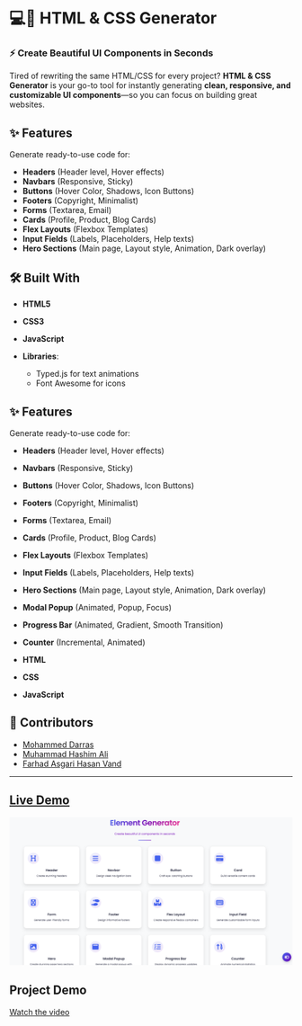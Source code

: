 # 💻🎨 HTML & CSS Generator

### ⚡ Create Beautiful UI Components in Seconds

Tired of rewriting the same HTML/CSS for every project? **HTML & CSS Generator** is your go-to tool for instantly generating **clean, responsive, and customizable UI components**—so you can focus on building great websites.

## ✨ Features

Generate ready-to-use code for:

- **Headers** (Header level, Hover effects)
- **Navbars** (Responsive, Sticky)
- **Buttons** (Hover Color, Shadows, Icon Buttons)
- **Footers** (Copyright, Minimalist)
- **Forms** (Textarea, Email)
- **Cards** (Profile, Product, Blog Cards)
- **Flex Layouts** (Flexbox Templates)
- **Input Fields** (Labels, Placeholders, Help texts)
- **Hero Sections** (Main page, Layout style, Animation, Dark overlay)

## 🛠️ Built With

- **HTML5**
- **CSS3**
- **JavaScript**
- **Libraries**:

  - Typed.js for text animations
  - Font Awesome for icons

## ✨ Features

Generate ready-to-use code for:

- **Headers** (Header level, Hover effects)
- **Navbars** (Responsive, Sticky)
- **Buttons** (Hover Color, Shadows, Icon Buttons)
- **Footers** (Copyright, Minimalist)
- **Forms** (Textarea, Email)
- **Cards** (Profile, Product, Blog Cards)
- **Flex Layouts** (Flexbox Templates)
- **Input Fields** (Labels, Placeholders, Help texts)
- **Hero Sections** (Main page, Layout style, Animation, Dark overlay)
- **Modal Popup** (Animated, Popup, Focus)
- **Progress Bar** (Animated, Gradient, Smooth Transition)
- **Counter** (Incremental, Animated)

- **HTML**
- **CSS**
- **JavaScript**

## 👥 Contributors

- [Mohammed Darras](https://github.com/darrasHumber)
- [Muhammad Hashim Ali](https://github.com/Hashim271)
- [Farhad Asgari Hasan Vand](https://github.com/f-vand)

---

## [Live Demo](https://darrashumber.github.io/geo-quiz/)

![HTML/CSS Screenshot](./image.png)

## Project Demo

[Watch the video](https://www.youtube.com/watch?v=IeAq48NwnbM)
